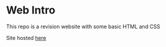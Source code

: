 # Web Intro

This repo is a revision website
with some basic HTML and CSS

Site hosted [here](https://waimea-lrdiack.github.io/200dtd-web-intro/index.html)

